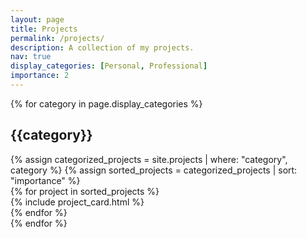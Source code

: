 ```yaml
---
layout: page
title: Projects
permalink: /projects/
description: A collection of my projects.
nav: true
display_categories: [Personal, Professional]
importance: 2
---
```

<div class="projects">
  {% for category in page.display_categories %}
  <h2 class="category">{{category}}</h2>
  {% assign categorized_projects = site.projects | where: "category", category %}
  {% assign sorted_projects = categorized_projects | sort: "importance" %}
  <div class="container">
    <div class="row row-cols-1 row-cols-md-3">
      {% for project in sorted_projects %}
      <div class="col">
        {% include project_card.html %}
      </div>
      {% endfor %}
    </div>
  </div>
  {% endfor %}
</div>
